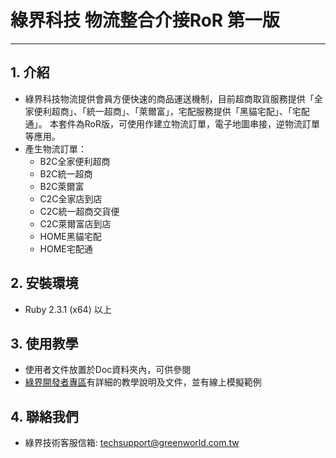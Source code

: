 # 綠界科技 物流整合介接RoR 第一版
---

## 1. 介紹

  - 綠界科技物流提供會員方便快速的商品運送機制，目前超商取貨服務提供「全家便利超商」、「統一超商」、「萊爾富」，宅配服務提供「黑貓宅配」、「宅配通」。 本套件為RoR版，可使用作建立物流訂單，電子地圖串接，逆物流訂單等應用。
  - 產生物流訂單：
    - B2C全家便利超商
    - B2C統一超商
    - B2C萊爾富
    - C2C全家店到店
    - C2C統一超商交貨便
    - C2C萊爾富店到店
    - HOME黑貓宅配
    - HOME宅配通


## 2. 安裝環境
  - Ruby 2.3.1 (x64) 以上
 

## 3. 使用教學
  - 使用者文件放置於Doc資料夾內，可供參閱
  - [綠界開發者專區]有詳細的教學說明及文件，並有線上模擬範例


## 4. 聯絡我們
  - 綠界技術客服信箱: techsupport@greenworld.com.tw




[//]: # (These are reference links used in the body of this note and get stripped out when the markdown processor does its job. There is no need to format nicely because it shouldn't be seen. Thanks SO - http://stackoverflow.com/questions/4823468/store-comments-in-markdown-syntax)

   [綠界開發者專區]: <https://developers.ecpay.com.tw/>